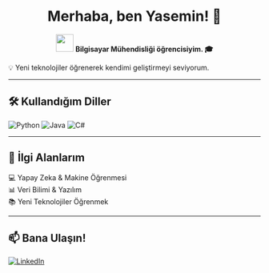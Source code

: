 <h1 align="center">Merhaba, ben Yasemin! 👋</h1>
<p align="center">
  <img src="https://media.giphy.com/media/hvRJCLFzcasrR4ia7z/giphy.gif" width="35">
  <strong> Bilgisayar Mühendisliği öğrencisiyim. 🎓  </strong>
  <p>💡 Yeni teknolojiler öğrenerek kendimi geliştirmeyi seviyorum.</p>
</p>

---

## 🛠️ Kullandığım Diller  
 
![Python](https://img.shields.io/badge/-Python-3776AB?style=for-the-badge&logo=python&logoColor=white)
![Java](https://img.shields.io/badge/-Java-007396?style=for-the-badge&logo=java&logoColor=white)
![C#](https://img.shields.io/badge/-C%23-239120?style=for-the-badge&logo=csharp&logoColor=white)

---

## 🎯 İlgi Alanlarım  
💻 Yapay Zeka & Makine Öğrenmesi  
📊 Veri Bilimi & Yazılım  
📚 Yeni Teknolojiler Öğrenmek  


---

## 📫 Bana Ulaşın!  
[![LinkedIn](https://img.shields.io/badge/-LinkedIn-0077B5?style=for-the-badge&logo=linkedin&logoColor=white)]([https://linkedin.com/in/KULLANICI_ADIN](https://www.linkedin.com/in/yasemin-yaseminnursahan/))  
<!---
yasemin-ny/yasemin-ny is a ✨ special ✨ repository because its `README.md` (this file) appears on your GitHub profile.
You can click the Preview link to take a look at your changes.
--->
